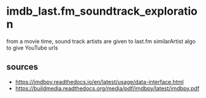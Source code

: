 # imdb_last.fm_soundtrack_exploration
from a movie time, sound track artists are given to last.fm similarArtist algo to give YouTube urls





## sources
- https://imdbpy.readthedocs.io/en/latest/usage/data-interface.html
- https://buildmedia.readthedocs.org/media/pdf/imdbpy/latest/imdbpy.pdf
